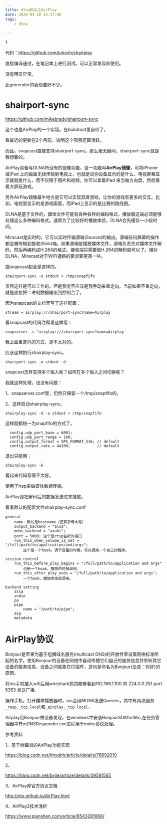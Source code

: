 ```yaml
---
title: dlna相关之AirPlay
date: 2020-04-28 15:17:08
tags:
	- dlna

---
```


1

代码：https://github.com/juhovh/shairplay

直接编译通过，在笔记本上进行测试。可以正常发现和使用。

没有明显异常。

比gmrender的表现要好不少。



# shairport-sync

https://github.com/mikebrady/shairport-sync

这个也是AirPlay的一个实现。在buildroot里自带了。

看最近的更新在2个月前，说明这个项目还算活跃。

而且，snapcast直接支持shairport-sync。那么毫无疑问，shairport-sync就是我想要的。

AirPlay具备与DLNA所没有的镜像功能，这一功能叫**AirPlay镜像**，可将iPhone 或iPad 上的画面无线传输到电视上，也就是说你设备显示的是什么，电视屏幕显示就就是什么，而不仅限于图片和视频。你可以拿着iPad 来当做方向盘，然后看着大屏玩游戏。

另外AirPlay镜像最牛地方是它可以实现双屏游戏，让你的游戏有更多的交互。比如，电视里显示的是游戏画面，而iPad上显示的是比赛的路线图。



DLNA是基于文件的，媒体文件可能有各种各样的编码格式，播放器这端必须能够处理这么多种编码格式。通常为了比较好的播放体验，DLNA会先缓存一小段时间。

Miracast是实时的，它可以实时传输源端(Source)的输出。源端任何屏幕的操作都会被传输到接收(Sink)端。如果源端是播放媒体文件，源端负责先对媒体文件解码，然后再编码成H.264的格式。接收端只需要做H.264的解码就可以了。相对DLNA，Miracast对于WiFi通路的要求要更高一些。



跟snapcast配合是这样的。

```
shairport-sync -o stdout > /tmp/snapfifo
```

虽然这样是可以工作的。但是我觉不应该是我手动来重定向。当前如果不重定向，就是直接把二进制数据输出到控制台了。

因为snapcast的文档里写了这样配置：

```
stream = airplay:///shairport-sync?name=Airplay
```

看snapcast的代码注释里这样写：

```
snapserver -s "airplay:///shairport-sync?name=Airplay
```

我上面重定向的方式，是不太对的。

应该这样执行shairplay-sync。

```
shairport-sync -o stdout -d
```

snapcast怎样支持多个输入呢？如何在多个输入之间切换呢？



我就这样处理，也没有问题：

1、snapserver.conf里，仍然只保留一个/tmp/snapfifo的。

2、这样启动shairplay-sync。

```
shairplay-sync -d -o stdout > /tmp/snapfifo
```

这样就都统一为snapfifo的方式了。



```
  config.udp_port_base = 6001;
  config.udp_port_range = 100;
  config.output_format = SPS_FORMAT_S16; // default
  config.output_rate = 44100;            // default
```

退出只能用：

```
shairplay-sync -k
```

看起来代码写得不太好。



使用了rtsp来做媒体数据传输。

AirPlay是把解码后的数据发送过来播放。



看看默认的配置文件shairplay-sync.conf

```
general
	name：默认是hostname（把首字母大写）
	output_backend = "alsa";
	mdns_backend = "avahi";
	port = 5000; 这个是rtsp监听的端口
    run_this_when_volume_is_set = "/full/path/to/application/and/args";
    	这个是一个hook。调节音量的时候，可以调用一个自己的程序。
    	
session control
	run_this_before_play_begins = "/full/path/to/application and args"
		也是一个hook。播放的时候调用。
	run_this_after_play_ends = "/full/path/to/application and args";
		一个hook，播放完成后调用。
		
backend setting
	alsa
	sndio
	pa
	pipe
		name = "/path/to/pipe";
	dsp
	metadata
```



# AirPlay协议

Bonjour是苹果为基于组播域名服务(multicast DNS)的开放性零设置网络标准所起的名字。使用Bonjour的设备在网络中自动传播它们自己的服务信息并聆听其它设备的服务信息，设备之间就象在打招呼，这也是命名为Bonjour(法语：你好)的原因。

将ios手机接入wifi后用wireshark抓包能够看到192.168.1.100 向 224.0.0.251 port 5353 发送广播.

操作手机，打开媒体播放器时，ios会用MDNS发送Queries，其中有两项服务`_raop._tcp.local`和`_airplay._tcp.local`，

Airplay用Bonjour做设备发现，在windows中安装BonjourSDKforWin,在任务管理器中有mDNSResponder.exe进程用于mdns协议处理。





参考资料

1、基于树莓派的AirPlay功能实现

https://blog.csdn.net/hhyqhh/article/details/76692010

2、

https://blog.csdn.net/bxjie/article/details/39581565

3、AirPlay非官方协议文档

http://nto.github.io/AirPlay.html

4、AirPlay2技术浅析

https://www.pianshen.com/article/8543281968/